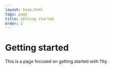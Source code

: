 ```yaml
---
layout: base.html
tags: page
title: Getting started
order: 2
---
```


# Getting started

This is a page focused on getting started with 11ty.